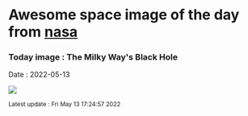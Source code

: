 
# Awesome space image of the day from [nasa](https://api.nasa.gov/)

### Today image : The Milky Way's Black Hole

Date : 2022-05-13


![](https://apod.nasa.gov/apod/image/2205/sgra_1024.jpg)

<small>Latest update : Fri May 13 17:24:57 2022</small>


